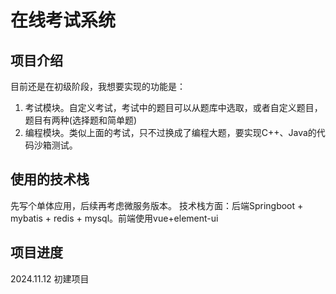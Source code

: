 # 在线考试系统

## 项目介绍
目前还是在初级阶段，我想要实现的功能是：
1. 考试模块。自定义考试，考试中的题目可以从题库中选取，或者自定义题目，题目有两种(选择题和简单题)
2. 编程模块。类似上面的考试，只不过换成了编程大题，要实现C++、Java的代码沙箱测试。

## 使用的技术栈
先写个单体应用，后续再考虑微服务版本。
技术栈方面：后端Springboot + mybatis  + redis + mysql。前端使用vue+element-ui


## 项目进度
2024.11.12 初建项目

